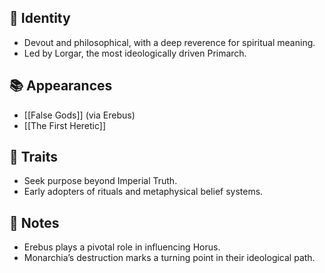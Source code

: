 ## 🧬 Identity
- Devout and philosophical, with a deep reverence for spiritual meaning.
- Led by Lorgar, the most ideologically driven Primarch.

## 📚 Appearances
- [[False Gods]] (via Erebus)
- [[The First Heretic]]

## 🧠 Traits
- Seek purpose beyond Imperial Truth.
- Early adopters of rituals and metaphysical belief systems.

## 🔗 Notes
- Erebus plays a pivotal role in influencing Horus.
- Monarchia’s destruction marks a turning point in their ideological path.